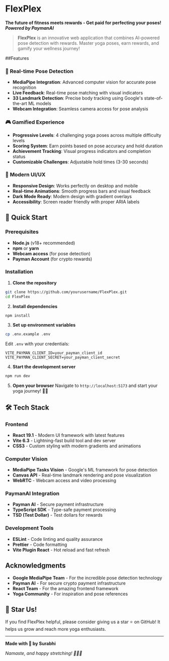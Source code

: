 # FlexPlex

**The future of fitness meets rewards - Get paid for perfecting your poses!**
***Powered by PaymanAI***
> **FlexPlex** is an innovative web application that combines AI-powered pose detection with rewards. Master yoga poses, earn rewards, and gamify your wellness journey!

##Features

### 🎯 **Real-time Pose Detection**
- **MediaPipe Integration**: Advanced computer vision for accurate pose recognition
- **Live Feedback**: Real-time pose matching with visual indicators
- **33 Landmark Detection**: Precise body tracking using Google's state-of-the-art ML models
- **Webcam Integration**: Seamless camera access for pose analysis

### 🎮 **Gamified Experience**
- **Progressive Levels**: 4 challenging yoga poses across multiple difficulty levels
- **Scoring System**: Earn points based on pose accuracy and hold duration
- **Achievement Tracking**: Visual progress indicators and completion status
- **Customizable Challenges**: Adjustable hold times (3-30 seconds)

### 🎨 **Modern UI/UX**
- **Responsive Design**: Works perfectly on desktop and mobile
- **Real-time Animations**: Smooth progress bars and visual feedback
- **Dark Mode Ready**: Modern design with gradient overlays
- **Accessibility**: Screen reader friendly with proper ARIA labels

## 🚀 Quick Start

### Prerequisites

- **Node.js** (v18+ recommended)
- **npm** or **yarn**
- **Webcam access** (for pose detection)
- **Payman Account** (for crypto rewards)

### Installation

1. **Clone the repository**
```bash
git clone https://github.com/yourusername/FlexPlex.git
cd FlexPlex
```

2. **Install dependencies**
```bash
npm install
```

3. **Set up environment variables**
```bash
cp .env.example .env
```

Edit `.env` with your credentials:
```env
VITE_PAYMAN_CLIENT_ID=your_payman_client_id
VITE_PAYMAN_CLIENT_SECRET=your_payman_client_secret
```

4. **Start the development server**
```bash
npm run dev
```

5. **Open your browser**
Navigate to `http://localhost:5173` and start your yoga journey! 🧘‍♀️

## 🛠️ Tech Stack

### Frontend
- **React 19.1** - Modern UI framework with latest features
- **Vite 6.3** - Lightning-fast build tool and dev server
- **CSS3** - Custom styling with modern gradients and animations

### Computer Vision
- **MediaPipe Tasks Vision** - Google's ML framework for pose detection
- **Canvas API** - Real-time landmark rendering and pose visualization
- **WebRTC** - Webcam access and video processing

### PaymanAI Integration
- **Payman AI** - Secure payment infrastructure
- **TypeScript SDK** - Type-safe payment processing
- **TSD (Test Dollar)** - Test dollars for rewards

### Development Tools
- **ESLint** - Code linting and quality assurance
- **Prettier** - Code formatting
- **Vite Plugin React** - Hot reload and fast refresh


## Acknowledgments

- **Google MediaPipe Team** - For the incredible pose detection technology
- **Payman AI** - For secure crypto payment infrastructure
- **React Team** - For the amazing frontend framework
- **Yoga Community** - For inspiration and pose references


## 🌟 Star Us!

If you find FlexPlex helpful, please consider giving us a star ⭐ on GitHub! It helps us grow and reach more yoga enthusiasts.

---

**Made with 💜 by Surabhi**

*Namaste, and happy stretching! 🧘‍♀️✨*